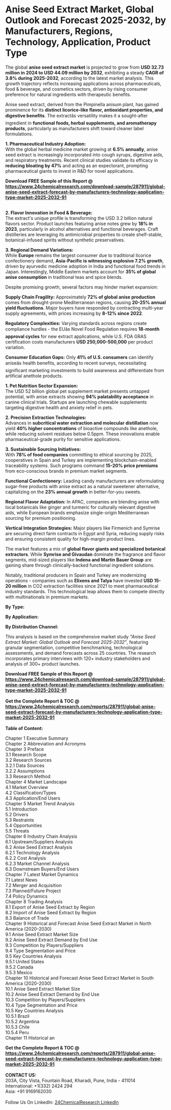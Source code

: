 <h1>Anise Seed Extract Market, Global Outlook and Forecast 2025-2032, by Manufacturers, Regions, Technology, Application, Product Type</h1><p>The global <strong>anise seed extract market</strong> is projected to grow from <strong>USD 32.73 million in 2024 to USD 44.09 million by 2032</strong>, exhibiting a steady <strong>CAGR of 3.8% during 2025-2032</strong>, according to the latest market analysis. This growth trajectory reflects increasing applications across pharmaceuticals, food &amp; beverage, and cosmetics sectors, driven by rising consumer preference for natural ingredients with therapeutic benefits.</p><p>Anise seed extract, derived from the Pimpinella anisum plant, has gained prominence for its <strong>distinct licorice-like flavor, antioxidant properties, and digestive benefits</strong>. The extractâs versatility makes it a sought-after ingredient in <strong>functional foods, herbal supplements, and aromatherapy products</strong>, particularly as manufacturers shift toward cleaner label formulations.</p><p><strong>1. Pharmaceutical Industry Adoption:</strong><br>
With the global herbal medicine market growing at <strong>6.5% annually</strong>, anise seed extract is increasingly incorporated into cough syrups, digestive aids, and respiratory treatments. Recent clinical studies validate its efficacy in <strong>reducing bloating by 47%</strong> and acting as an expectorant, prompting pharmaceutical giants to invest in R&amp;D for novel applications.</p><div><b>Download FREE Sample of this Report @ 
            <a href="https://www.24chemicalresearch.com/download-sample/287911/global-anise-seed-extract-forecast-by-manufacturers-technology-application-type-market-2025-2032-91">
            https://www.24chemicalresearch.com/download-sample/287911/global-anise-seed-extract-forecast-by-manufacturers-technology-application-type-market-2025-2032-91</a></b></div><br><p><strong>2. Flavor Innovation in Food &amp; Beverage:</strong><br>
The extract's unique profile is transforming the USD 3.2 billion natural flavors sector. Product launches featuring anise notes grew by <strong>18% in 2023</strong>, particularly in alcohol alternatives and functional beverages. Craft distilleries are leveraging its antimicrobial properties to create shelf-stable, botanical-infused spirits without synthetic preservatives.</p><p><strong>3. Regional Demand Variations:</strong><br>
While <strong>Europe</strong> remains the largest consumer due to traditional licorice confectionery demand, <strong>Asia-Pacific is witnessing explosive 7.2% growth</strong>, driven by ayurvedic medicine adoption in India and functional food trends in Japan. Interestingly, Middle Eastern markets account for <strong>35% of global anise consumption</strong> in traditional teas and spice blends.</p><p>Despite promising growth, several factors may hinder market expansion:</p><p><strong>Supply Chain Fragility:</strong> Approximately <strong>72% of global anise production</strong> comes from drought-prone Mediterranean regions, causing <strong>20-25% annual yield fluctuations</strong>. Major buyers have responded by contracting multi-year supply agreements, with prices increasing by <strong>8-12% since 2022</strong>.</p><p><strong>Regulatory Complexities:</strong> Varying standards across regions create compliance hurdles - the EUâs Novel Food Regulation requires <strong>18-month approval cycles</strong> for new extract applications, while U.S. FDA GRAS certification costs manufacturers <strong>USD 250,000-500,000</strong> per product variation.</p><p><strong>Consumer Education Gaps:</strong> Only <strong>41% of U.S. consumers</strong> can identify aniseâs health benefits, according to recent surveys, necessitating significant marketing investments to build awareness and differentiate from artificial anethole products.</p><p><strong>1. Pet Nutrition Sector Expansion:</strong><br>
The USD 52 billion global pet supplement market presents untapped potential, with anise extracts showing <strong>94% palatability acceptance</strong> in canine clinical trials. Startups are launching chewable supplements targeting digestive health and anxiety relief in pets.</p><p><strong>2. Precision Extraction Technologies:</strong><br>
Advances in <strong>subcritical water extraction and molecular distillation</strong> now yield <strong>40% higher concentrations</strong> of bioactive compounds like anethole, while reducing solvent residues below 0.5ppm. These innovations enable pharmaceutical-grade purity for sensitive applications.</p><p><strong>3. Sustainable Sourcing Initiatives:</strong><br>
With <strong>78% of food companies</strong> committing to ethical sourcing by 2025, cooperatives in Spain and Turkey are implementing blockchain-enabled traceability systems. Such programs command <strong>15-20% price premiums</strong> from eco-conscious brands in premium market segments.</p><p><strong>Functional Confectionery:</strong> Leading candy manufacturers are reformulating sugar-free products with anise extract as a natural sweetener alternative, capitalizing on the <strong>23% annual growth</strong> in better-for-you sweets.</p><p><strong>Regional Flavor Adaptation:</strong> In APAC, companies are blending anise with local botanicals like ginger and turmeric for culturally relevant digestive aids, while European brands emphasize single-origin Mediterranean sourcing for premium positioning.</p><p><strong>Vertical Integration Strategies:</strong> Major players like Firmenich and Symrise are securing direct farm contracts in Egypt and Syria, reducing supply risks and ensuring consistent quality for high-margin product lines.</p><p>The market features a mix of <strong>global flavor giants and specialized botanical extractors</strong>. While <strong>Symrise and Givaudan</strong> dominate the fragrance and flavor segments, mid-sized players like <strong>Indena and Martin Bauer Group</strong> are gaining share through clinically-backed functional ingredient solutions.</p><p>Notably, traditional producers in Spain and Turkey are modernizing operations - companies such as <strong>Elixens and Talya</strong> have invested <strong>USD 15-20 million</strong> in CO2 extraction facilities since 2021 to meet pharmaceutical industry standards. This technological leap allows them to compete directly with multinationals in premium markets.</p><p><strong>By Type:</strong></p><p><strong>By Application:</strong></p><p><strong>By Distribution Channel:</strong></p><p>This analysis is based on the comprehensive market study <em>"Anise Seed Extract Market: Global Outlook and Forecast 2025-2032"</em>, featuring granular segmentation, competitive benchmarking, technological assessments, and demand forecasts across 25 countries. The research incorporates primary interviews with 120+ industry stakeholders and analysis of 300+ product launches.</p><div><b>Download FREE Sample of this Report @ 
            <a href="https://www.24chemicalresearch.com/download-sample/287911/global-anise-seed-extract-forecast-by-manufacturers-technology-application-type-market-2025-2032-91">
            https://www.24chemicalresearch.com/download-sample/287911/global-anise-seed-extract-forecast-by-manufacturers-technology-application-type-market-2025-2032-91</a></b></div><br><div><b>Get the Complete Report & TOC @ 
            <a href="https://www.24chemicalresearch.com/reports/287911/global-anise-seed-extract-forecast-by-manufacturers-technology-application-type-market-2025-2032-91">
            https://www.24chemicalresearch.com/reports/287911/global-anise-seed-extract-forecast-by-manufacturers-technology-application-type-market-2025-2032-91</a></b></div><br>
            <b>Table of Content:</b><p>Chapter 1 Executive Summary<br />
Chapter 2 Abbreviation and Acronyms<br />
Chapter 3 Preface<br />
3.1 Research Scope<br />
3.2 Research Sources<br />
3.2.1 Data Sources<br />
3.2.2 Assumptions<br />
3.3 Research Method<br />
Chapter 4 Market Landscape<br />
4.1 Market Overview<br />
4.2 Classification/Types<br />
4.3 Application/End Users<br />
Chapter 5 Market Trend Analysis<br />
5.1 Introduction<br />
5.2 Drivers<br />
5.3 Restraints<br />
5.4 Opportunities<br />
5.5 Threats<br />
Chapter 6 Industry Chain Analysis<br />
6.1 Upstream/Suppliers Analysis<br />
6.2 Anise Seed Extract Analysis<br />
6.2.1 Technology Analysis<br />
6.2.2 Cost Analysis<br />
6.2.3 Market Channel Analysis<br />
6.3 Downstream Buyers/End Users<br />
Chapter 7 Latest Market Dynamics<br />
7.1 Latest News<br />
7.2 Merger and Acquisition<br />
7.3 Planned/Future Project<br />
7.4 Policy Dynamics<br />
Chapter 8 Trading Analysis<br />
8.1 Export of Anise Seed Extract by Region<br />
8.2 Import of Anise Seed Extract by Region<br />
8.3 Balance of Trade<br />
Chapter 9 Historical and Forecast Anise Seed Extract Market in North America (2020-2030)<br />
9.1 Anise Seed Extract Market Size<br />
9.2 Anise Seed Extract Demand by End Use<br />
9.3 Competition by Players/Suppliers<br />
9.4 Type Segmentation and Price<br />
9.5 Key Countries Analysis<br />
9.5.1 United States<br />
9.5.2 Canada<br />
9.5.3 Mexico<br />
Chapter 10 Historical and Forecast Anise Seed Extract Market in South America (2020-2030)<br />
10.1 Anise Seed Extract Market Size<br />
10.2 Anise Seed Extract Demand by End Use<br />
10.3 Competition by Players/Suppliers<br />
10.4 Type Segmentation and Price<br />
10.5 Key Countries Analysis<br />
10.5.1 Brazil<br />
10.5.2 Argentina<br />
10.5.3 Chile<br />
10.5.4 Peru<br />
Chapter 11 Historical an</p><div><b>Get the Complete Report & TOC @ 
            <a href="https://www.24chemicalresearch.com/reports/287911/global-anise-seed-extract-forecast-by-manufacturers-technology-application-type-market-2025-2032-91">
            https://www.24chemicalresearch.com/reports/287911/global-anise-seed-extract-forecast-by-manufacturers-technology-application-type-market-2025-2032-91</a></b></div><br><b>CONTACT US:</b><br>
            203A, City Vista, Fountain Road, Kharadi, Pune, India - 411014<br>
            International: +1(332) 2424 294<br>
            Asia: +91 9169162030 <br><br>
            Follow Us On LinkedIn: <a href="https://www.linkedin.com/company/24chemicalresearch/">24ChemicalResearch LinkedIn</a>